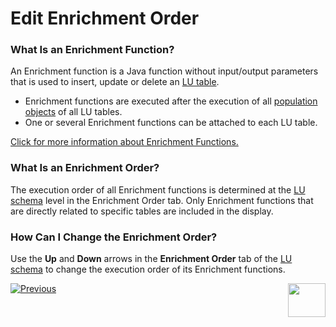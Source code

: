 # Edit Enrichment Order

### What Is an Enrichment Function?
An Enrichment function is a Java function without input/output parameters that is used to insert, update or delete an [LU table](/articles/06_LU_tables/01_LU_tables_overview.md).
* Enrichment functions are executed after the execution of all [population objects](/articles/07_table_population/01_table_population_overview.md) of  all LU tables. 
* One or several Enrichment functions can be attached to each LU table.

[Click for more information about Enrichment Functions. ](/articles/10_enrichment_function/01_enrichment_function_overview.md)

### What Is an Enrichment Order?
The execution order of all Enrichment functions is determined at the [LU schema](/articles/03_logical_units/03_LU_schema_window.md) level in the Enrichment Order tab. Only Enrichment functions that are directly related to specific tables are included in the display.

### How Can I Change the Enrichment Order? 
Use the **Up** and **Down** arrows in the **Enrichment Order** tab of the [LU schema](03_LU_schema_window.md) to change the execution order of its Enrichment functions. 




[![Previous](/articles/images/Previous.png)](/articles/03_logical_units/13_disable_enable_populations_in_schema.md)[<img align="right" width="60" height="54" src="/articles/images/Next.png">](/articles/03_logical_units/15_LU_schema_edit_reference_tab.md)
